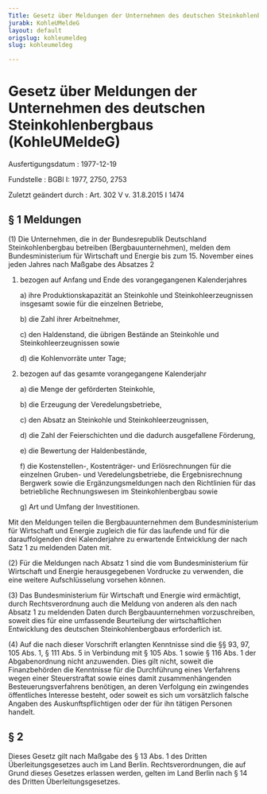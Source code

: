 ```yaml
---
Title: Gesetz über Meldungen der Unternehmen des deutschen Steinkohlenbergbaus
jurabk: KohleUMeldeG
layout: default
origslug: kohleumeldeg
slug: kohleumeldeg

---
```


# Gesetz über Meldungen der Unternehmen des deutschen Steinkohlenbergbaus (KohleUMeldeG)

Ausfertigungsdatum
:   1977-12-19

Fundstelle
:   BGBl I: 1977, 2750, 2753

Zuletzt geändert durch
:   Art. 302 V v. 31.8.2015 I 1474


## § 1 Meldungen

(1) Die Unternehmen, die in der Bundesrepublik Deutschland Steinkohlenbergbau betreiben (Bergbauunternehmen), melden dem Bundesministerium für Wirtschaft und Energie bis zum 15. November eines jeden Jahres nach Maßgabe des Absatzes 2

1.  bezogen auf Anfang und Ende des vorangegangenen Kalenderjahres

    a)  ihre Produktionskapazität an Steinkohle und Steinkohleerzeugnissen insgesamt sowie für die einzelnen Betriebe,


    b)  die Zahl ihrer Arbeitnehmer,


    c)  den Haldenstand, die übrigen Bestände an Steinkohle und Steinkohleerzeugnissen sowie


    d)  die Kohlenvorräte unter Tage;





2.  bezogen auf das gesamte vorangegangene Kalenderjahr

    a)  die Menge der geförderten Steinkohle,


    b)  die Erzeugung der Veredelungsbetriebe,


    c)  den Absatz an Steinkohle und Steinkohleerzeugnissen,


    d)  die Zahl der Feierschichten und die dadurch ausgefallene Förderung,


    e)  die Bewertung der Haldenbestände,


    f)  die Kostenstellen-, Kostenträger- und Erlösrechnungen für die einzelnen Gruben- und Veredelungsbetriebe, die Ergebnisrechnung Bergwerk sowie die Ergänzungsmeldungen nach den Richtlinien für das betriebliche Rechnungswesen im Steinkohlenbergbau sowie


    g)  Art und Umfang der Investitionen.






Mit den Meldungen teilen die Bergbauunternehmen dem Bundesministerium für Wirtschaft und Energie zugleich die für das laufende und für die darauffolgenden drei Kalenderjahre zu erwartende Entwicklung der nach Satz 1 zu meldenden Daten mit.

(2) Für die Meldungen nach Absatz 1 sind die vom Bundesministerium für Wirtschaft und Energie herausgegebenen Vordrucke zu verwenden, die eine weitere Aufschlüsselung vorsehen können.

(3) Das Bundesministerium für Wirtschaft und Energie wird ermächtigt, durch Rechtsverordnung auch die Meldung von anderen als den nach Absatz 1 zu meldenden Daten durch Bergbauunternehmen vorzuschreiben, soweit dies für eine umfassende Beurteilung der wirtschaftlichen Entwicklung des deutschen Steinkohlenbergbaus erforderlich ist.

(4) Auf die nach dieser Vorschrift erlangten Kenntnisse sind die §§ 93, 97, 105 Abs. 1, § 111 Abs. 5 in Verbindung mit § 105 Abs. 1 sowie § 116 Abs. 1 der Abgabenordnung nicht anzuwenden. Dies gilt nicht, soweit die Finanzbehörden die Kenntnisse für die Durchführung eines Verfahrens wegen einer Steuerstraftat sowie eines damit zusammenhängenden Besteuerungsverfahrens benötigen, an deren Verfolgung ein zwingendes öffentliches Interesse besteht, oder soweit es sich um vorsätzlich falsche Angaben des Auskunftspflichtigen oder der für ihn tätigen Personen handelt.


## § 2

Dieses Gesetz gilt nach Maßgabe des § 13 Abs. 1 des Dritten Überleitungsgesetzes auch im Land Berlin. Rechtsverordnungen, die auf Grund dieses Gesetzes erlassen werden, gelten im Land Berlin nach § 14 des Dritten Überleitungsgesetzes.

